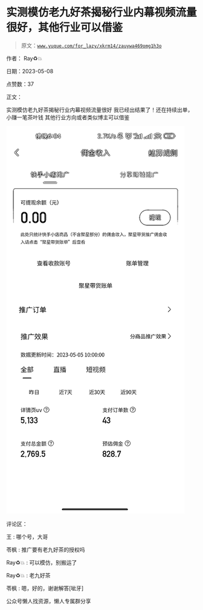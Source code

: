 # 实测模仿老九好茶揭秘行业内幕视频流量很好，其他行业可以借鉴

> 原文：[`www.yuque.com/for_lazy/xkrm14/zauywa469omg1h3o`](https://www.yuque.com/for_lazy/xkrm14/zauywa469omg1h3o)



作者： Ray♻️💥



日期：2023-05-08



点赞数：37



正文：



实测模仿老九好茶揭秘行业内幕视频流量很好 我已经出结果了！还在持续出单，小赚一笔茶叶钱 其他行业方向或者类似博主可以借鉴



![](img/b555235963c555ff5299b0f87956966e.png)  

评论区：



王 : 哪个号，大哥



苓枫 : 推广要有老九好茶的授权吗



Ray♻️💥 : 可以模仿，别搬运了



Ray♻️💥 : 老九好茶



苓枫 : 嗯，好的，谢谢解答[呲牙]



公众号懒人找资源，懒人专属群分享

</ne-p>